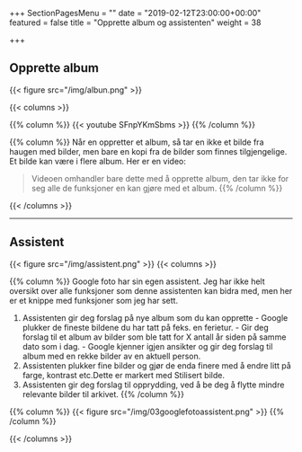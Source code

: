 +++
SectionPagesMenu = ""
date = "2019-02-12T23:00:00+00:00"
featured = false
title = "Opprette album og assistenten"
weight = 38

+++
## Opprette album

{{< figure src="/img/albun.png"  >}}

{{< columns >}}


{{% column %}}
{{< youtube SFnpYKmSbms >}}
{{% /column %}}

{{% column %}}
Når en oppretter et album, så tar en ikke et bilde fra haugen med bilder, men bare en kopi fra de bilder som finnes tilgjengelige. Et bilde kan være i flere album. Her er en video:

> Videoen omhandler bare dette med å opprette album, den tar ikke for seg alle de funksjoner en kan gjøre med et album.
{{% /column %}}

{{< /columns >}}




***

## Assistent

{{< figure src="/img/assistent.png"  >}}
{{< columns >}}


{{% column %}}
Google foto har sin egen assistent. Jeg har ikke helt oversikt over alle funksjoner som denne assistenten kan bidra med, men her er et knippe med funksjoner som jeg har sett.

1. Assistenten gir deg forslag på nye album som du kan opprette
   \- Google plukker de fineste bildene du har tatt på feks. en ferietur.
   \- Gir deg forslag til et album av bilder som ble tatt for X antall år siden på samme dato som i dag.
   \- Google kjenner igjen ansikter og gir deg forslag til album med en rekke bilder av en aktuell person.
2. Assistenten plukker fine bilder og gjør de enda finere med å endre litt på farge, kontrast etc.Dette er markert med Stilisert bilde.
3. Assistenten gir deg forslag til opprydding, ved å be deg å flytte mindre relevante bilder til arkivet.
   {{% /column %}}

{{% column %}}
{{< figure src="/img/03googlefotoassistent.png"  >}}
{{% /column %}}

{{< /columns >}}

